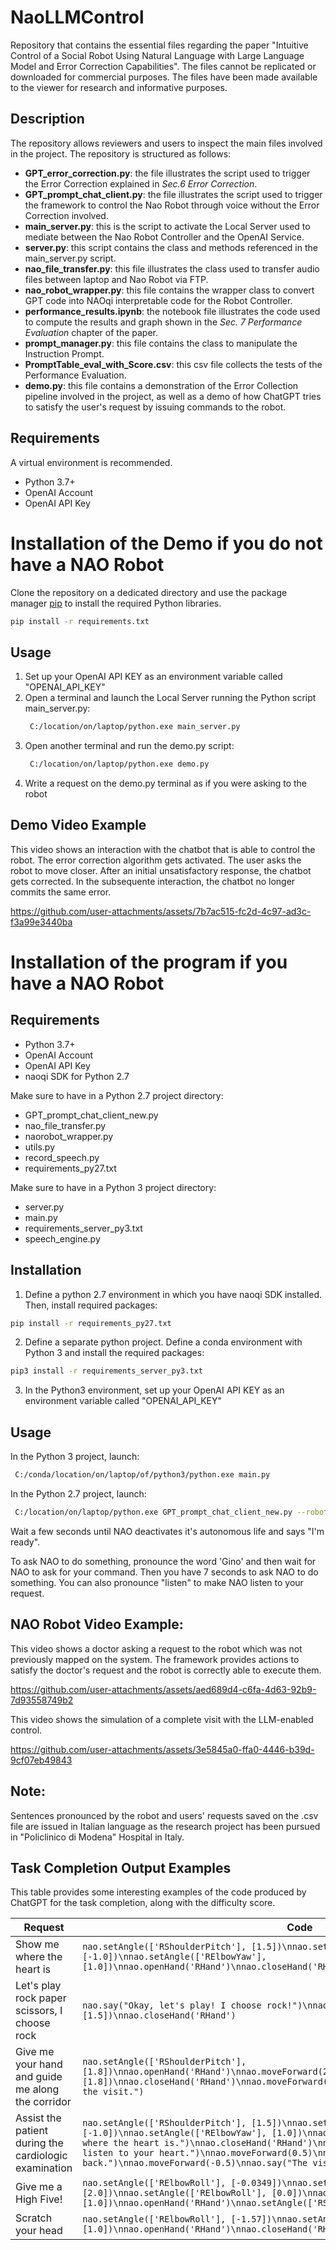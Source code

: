 # NaoLLMControl
Repository that contains the essential files regarding the paper "Intuitive Control of a Social Robot Using Natural Language with Large Language Model and Error Correction Capabilities". 
The files cannot be replicated or downloaded for commercial purposes. 
The files have been made available to the viewer for research and informative purposes.

## Description
The repository allows reviewers and users to inspect the main files involved in the project. The repository is structured as follows:
- **GPT_error_correction.py**: the file illustrates the script used to trigger the Error Correction explained in _Sec.6 Error Correction_.
- **GPT_prompt_chat_client.py**: the file illustrates the script used to trigger the framework to control the Nao Robot through voice without the Error Correction involved.
- **main_server.py**: this is the script to activate the Local Server used to mediate between the Nao Robot Controller and the OpenAI Service.
- **server.py**: this script contains the class and methods referenced in the main_server.py script.
- **nao_file_transfer.py**: this file illustrates the class used to transfer audio files between laptop and Nao Robot via FTP.
- **nao_robot_wrapper.py**: this file contains the wrapper class to convert GPT code into NAOqi interpretable code for the Robot Controller.
- **performance_results.ipynb**: the notebook file illustrates the code used to compute the results and graph shown in the _Sec. 7 Performance Evaluation_ chapter of the paper.
- **prompt_manager.py**: this file contains the class to manipulate the Instruction Prompt.
- **PromptTable_eval_with_Score.csv**: this csv file collects the tests of the Performance Evaluation.
- **demo.py**: this file contains a demonstration of the Error Collection pipeline involved in the project, as well as a demo of how ChatGPT tries to satisfy the user's request by issuing commands to the robot.

## Requirements
A virtual environment is recommended.
- Python 3.7+
- OpenAI Account
- OpenAI API Key

# Installation of the Demo if you do not have a NAO Robot
Clone the repository on a dedicated directory and use the package manager [pip](https://pip.pypa.io/en/stable/) to install the required Python libraries.
```bash
pip install -r requirements.txt
```

## Usage
1) Set up your OpenAI API KEY as an environment variable called "OPENAI_API_KEY"
2) Open a terminal and launch the Local Server running the Python script main_server.py:
   ```bash
    C:/location/on/laptop/python.exe main_server.py
    ```
3) Open another terminal and run the demo.py script:
   ```bash
    C:/location/on/laptop/python.exe demo.py
    ```
4) Write a request on the demo.py terminal as if you were asking to the robot


## Demo Video Example
This video shows an interaction with the chatbot that is able to control the robot. The error correction algorithm gets activated.
The user asks the robot to move closer. After an initial unsatisfactory response, the chatbot gets corrected. In the subsequente interaction, the chatbot no longer commits the same error.

https://github.com/user-attachments/assets/7b7ac515-fc2d-4c97-ad3c-f3a99e3440ba

# Installation of the program if you have a NAO Robot
## Requirements
- Python 3.7+
- OpenAI Account
- OpenAI API Key
- naoqi SDK for Python 2.7

Make sure to have in a Python 2.7 project directory:
- GPT_prompt_chat_client_new.py
- nao_file_transfer.py
- naorobot_wrapper.py
- utils.py
- record_speech.py
- requirements_py27.txt

Make sure to have in a Python 3 project directory:
- server.py
- main.py
- requirements_server_py3.txt
- speech_engine.py

## Installation
1) Define a python 2.7 environment in which you have naoqi SDK installed. Then, install required packages:
```bash
pip install -r requirements_py27.txt
```

2) Define a separate python project. Define a conda environment with Python 3 and install the required packages:
```bash
pip3 install -r requirements_server_py3.txt
```

3) In the Python3 environment, set up your OpenAI API KEY as an environment variable called "OPENAI_API_KEY"


## Usage
In the Python 3 project, launch:
```bash
 C:/conda/location/on/laptop/of/python3/python.exe main.py
 ```
In the Python 2.7 project, launch:
```bash
 C:/location/on/laptop/python.exe GPT_prompt_chat_client_new.py --robot_ip your_nao_robot_ip
 ```

Wait a few seconds until NAO deactivates it's autonomous life and says "I'm ready".

To ask NAO to do something, pronounce the word 'Gino' and then wait for NAO to ask for your command. Then you have 7 seconds to ask NAO to do something. You can also pronounce "listen" to make NAO listen to your request.

## NAO Robot Video Example:
This video shows a doctor asking a request to the robot which was not previously mapped on the system. The framework provides actions to satisfy the doctor's request and the robot is correctly able to execute them.

https://github.com/user-attachments/assets/aed689d4-c6fa-4d63-92b9-7d93558749b2

This video shows the simulation of a complete visit with the LLM-enabled control.

https://github.com/user-attachments/assets/3e5845a0-ffa0-4446-b39d-9cf07eb49843



## Note:
Sentences pronounced by the robot and users' requests saved on the .csv file are issued in Italian language as the research project has been pursued in "Policlinico di Modena" Hospital in Italy.


## Task Completion Output Examples
This table provides some interesting examples of the code produced by ChatGPT for the task completion, along with the difficulty score.

| Request | Code | Score |
|---|---|---|
| Show me where the heart is | `nao.setAngle(['RShoulderPitch'], [1.5])\nnao.setAngle(['RElbowRoll'], [-1.0])\nnao.setAngle(['RElbowYaw'], [1.0])\nnao.openHand('RHand')\nnao.closeHand('RHand')` | 5.93 |
| Let's play rock paper scissors, I choose rock | `nao.say("Okay, let's play! I choose rock!")\nnao.setAngle(['RShoulderPitch'], [1.5])\nnao.closeHand('RHand')` | 2.7 |
| Give me your hand and guide me along the corridor | `nao.setAngle(['RShoulderPitch'], [1.8])\nnao.openHand('RHand')\nnao.moveForward(2.0)\nnao.setAngle(['RShoulderPitch'], [1.8])\nnao.closeHand('RHand')\nnao.moveForward(2.0)\nnao.say("Of course, let's start the visit.")` | 3.3 |
| Assist the patient during the cardiologic examination | `nao.setAngle(['RShoulderPitch'], [1.5])\nnao.setAngle(['RElbowRoll'], [-1.0])\nnao.setAngle(['RElbowYaw'], [1.0])\nnao.openHand('RHand')\nnao.say("Here is where the heart is.")\nnao.closeHand('RHand')\nnao.say("Now breathe deeply while we listen to your heart.")\nnao.moveForward(0.5)\nnao.say("Alright, now move a little back.")\nnao.moveForward(-0.5)\nnao.say("The visit is over!")` | 6.42 |
| Give me a High Five! | `nao.setAngle(['RElbowRoll'], [-0.0349])\nnao.setAngle(['RShoulderPitch'], [2.0])\nnao.setAngle(['RElbowRoll'], [0.0])\nnao.setAngle(['RWristYaw'], [1.0])\nnao.openHand('RHand')\nnao.setAngle(['RShoulderPitch'], [1.8])` | 3.2 |
| Scratch your head | `nao.setAngle(['RElbowRoll'], [-1.57])\nnao.setAngle(['RWristYaw'], [1.0])\nnao.openHand('RHand')\nnao.closeHand('RHand')` | 3.9 |








